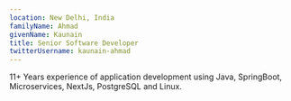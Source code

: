```yaml
---
location: New Delhi, India
familyName: Ahmad
givenName: Kaunain
title: Senior Software Developer
twitterUsername: kaunain-ahmad
---
```


11+ Years experience of application development using Java, SpringBoot, Microservices, NextJs, PostgreSQL and Linux.

